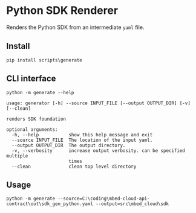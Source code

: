# Python SDK Renderer

Renders the Python SDK from an intermediate `yaml` file.

## Install
```
pip install scripts\generate
```

## CLI interface
```
python -m generate --help

usage: generator [-h] --source INPUT_FILE [--output OUTPUT_DIR] [-v] [--clean]

renders SDK foundation

optional arguments:
  -h, --help           show this help message and exit
  --source INPUT_FILE  The location of the input yaml.
  --output OUTPUT_DIR  The output directory.
  -v, --verbosity      increase output verbosity. can be specified multiple
                       times
  --clean              clean top level directory
```

## Usage
```
python -m generate --source=C:\coding\mbed-cloud-api-contract\out\sdk_gen_python.yaml --output=src\mbed_cloud\sdk
```